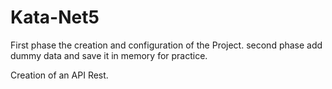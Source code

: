 # Kata-Net5
First phase the creation and configuration of the Project.
second phase add dummy data and save it in memory for practice.


Creation of an API Rest.
